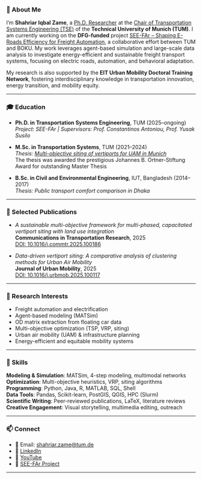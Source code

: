 ### 👋 About Me

I’m **Shahriar Iqbal Zame**, a [Ph.D. Researcher](https://www.mos.ed.tum.de/vvs/mitarbeiterinnen/shahriar-iqbal-zame/) at the [Chair of Transportation Systems Engineering (TSE)](https://www.mos.ed.tum.de/vvs/) of the **Technical University of Munich (TUM)**. I am currently working on the **DFG-funded** project [SEE-FAr – Shaping E-Roads Efficiency for Freight Automation](https://www.mos.ed.tum.de/vvs/forschung/projekte/see-far/), a collaborative effort between TUM and BOKU. My work leverages agent-based simulation and large-scale data analysis to investigate energy-efficient and sustainable freight transport systems, focusing on electric roads, automation, and behavioral adaptation.

My research is also supported by the **EIT Urban Mobility Doctoral Training Network**, fostering interdisciplinary knowledge in transportation innovation, energy transition, and mobility equity.

---

### 🎓 Education

- **Ph.D. in Transportation Systems Engineering**, TUM (2025–ongoing)  
  *Project: SEE-FAr | Supervisors: Prof. Constantinos Antoniou, Prof. Yusak Susilo*

- **M.Sc. in Transportation Systems**, TUM (2021–2024)  
  *Thesis: [Multi-objective siting of vertiports for UAM in Munich](http://dx.doi.org/10.13140/RG.2.2.19011.11048)*  
  The thesis was awarded the prestigious Johannes B. Ortner-Stiftung Award for outstanding Master Thesis


- **B.Sc. in Civil and Environmental Engineering**, IUT, Bangladesh (2014–2017)  
  *Thesis: Public transport comfort comparison in Dhaka*  
  

---


### 📄 Selected Publications

- *A sustainable multi-objective framework for multi-phased, capacitated vertiport siting with land use integration*  
  **Communications in Transportation Research**, 2025  
  [DOI: 10.1016/j.commtr.2025.100186](https://doi.org/10.1016/j.commtr.2025.100186)

- *Data-driven vertiport siting: A comparative analysis of clustering methods for Urban Air Mobility*  
  **Journal of Urban Mobility**, 2025  
  [DOI: 10.1016/j.urbmob.2025.100117](https://doi.org/10.1016/j.urbmob.2025.100117)

  
---
  ### 🔬 Research Interests

- Freight automation and electrification  
- Agent-based modeling (MATSim)  
- OD matrix extraction from floating car data  
- Multi-objective optimization (TSP, VRP, siting)  
- Urban air mobility (UAM) & infrastructure planning  
- Energy-efficient and equitable mobility systems  



---

### 🧰 Skills

**Modeling & Simulation**: MATSim, 4-step modeling, multimodal networks  
**Optimization**: Multi-objective heuristics, VRP, siting algorithms  
**Programming**: Python, Java, R, MATLAB, SQL, Shell  
**Data Tools**: Pandas, Scikit-learn, PostGIS, QGIS, HPC (Slurm)  
**Scientific Writing**: Peer-reviewed publications, LaTeX, literature reviews  
**Creative Engagement**: Visual storytelling, multimedia editing, outreach

---

### 📫 Connect

- 📧 Email: [shahriar.zame@tum.de](mailto:shahriar.zame@tum.de)  
- 🔗 [LinkedIn](https://www.linkedin.com/in/shahriar-iqbal-zame/)  
- 🎥 [YouTube](https://www.youtube.com/playlist?list=PLUJcc6z0MrkysWa11tvMPsF8jAyMtNYn8)  
- 🧪 [SEE-FAr Project](https://www.mos.ed.tum.de/vvs/forschung/projekte/see-far/)

---



<!--
**shahriarzame/shahriarzame** is a ✨ _special_ ✨ repository because its `README.md` (this file) appears on your GitHub profile.

Here are some ideas to get you started:

- 🔭 I’m currently working on ...
- 🌱 I’m currently learning ...
- 👯 I’m looking to collaborate on ...
- 🤔 I’m looking for help with ...
- 💬 Ask me about ...
- 📫 How to reach me: ...
- 😄 Pronouns: ...
- ⚡ Fun fact: ...
-->
